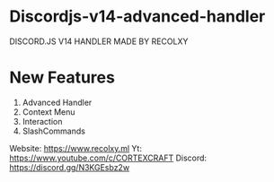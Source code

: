 # Discordjs-v14-advanced-handler
DISCORD.JS V14 HANDLER MADE BY RECOLXY

# New Features
1. Advanced Handler
2. Context Menu
3. Interaction
4. SlashCommands

Website: https://www.recolxy.ml
Yt: https://www.youtube.com/c/CORTEXCRAFT
Discord: https://discord.gg/N3KGEsbz2w
